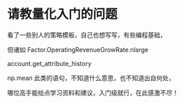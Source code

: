 # 请教量化入门的问题

看了一些别人的策略模板，自己也想写写，有些编程基础，

但诸如 Factor.OperatingRevenueGrowRate.nlarge

account.get_attribute_history

np.mean   此类的语句，不知道什么意思，也不知道出自何处，

哪位高手能给点学习资料和建议，入门级就行，在此感激不尽！